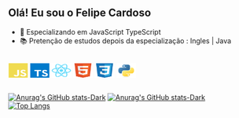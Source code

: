 ## Olá! Eu sou o Felipe Cardoso


- 🌱 Especializando em JavaScript TypeScript
- 📚 Pretenção de estudos depois da especialização : Ingles | Java 

<div style="display: inline_block"><br>
  <img align="center" alt="Rafa-Js" height="30" width="40" src="https://raw.githubusercontent.com/devicons/devicon/master/icons/javascript/javascript-plain.svg">
  <img align="center" alt="Rafa-Ts" height="30" width="40" src="https://raw.githubusercontent.com/devicons/devicon/master/icons/typescript/typescript-plain.svg">
  <img align="center" alt="Rafa-React" height="30" width="40" src="https://raw.githubusercontent.com/devicons/devicon/master/icons/react/react-original.svg">
  <img align="center" alt="Rafa-HTML" height="30" width="40" src="https://raw.githubusercontent.com/devicons/devicon/master/icons/html5/html5-original.svg">
  <img align="center" alt="Rafa-CSS" height="30" width="40" src="https://raw.githubusercontent.com/devicons/devicon/master/icons/css3/css3-original.svg">
  <img align="center" alt="Rafa-Python" height="30" width="40" src="https://raw.githubusercontent.com/devicons/devicon/master/icons/python/python-original.svg">
  </div>
<br>

[![Anurag's GitHub stats-Dark](https://github-readme-stats.vercel.app/api?username=feliipecardosoo&show_icons=true&theme=dark#gh-dark-mode-only)](https://github.com/anuraghazra/github-readme-stats#gh-dark-mode-only)
[![Anurag's GitHub stats-Dark](https://github-readme-stats.vercel.app/api?username=feliipecardosoo&show_icons=true&theme=default#gh-light-mode-only)](https://github.com/anuraghazra/github-readme-stats#gh-light-mode-only)
<br>
[![Top Langs](https://github-readme-stats.vercel.app/api/top-langs/?username=feliipecardosoo&langs_count=8)](https://github.com/anuraghazra/github-readme-stats)
